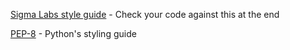 
[Sigma Labs style guide](https://coda.io/d/Trainees_dryBdidTdcn/Code-Style-Guide_su7yBBej#_lutmi8iY) - Check your code against this at the end

[PEP-8](https://peps.python.org/pep-0008/) - Python's styling guide


